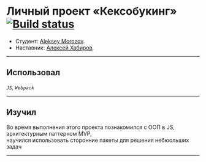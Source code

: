 # Личный проект «Кексобукинг» [![Build status][travis-image]][travis-url]

* Студент: [Aleksey Morozov](https://up.htmlacademy.ru/javascript/21/user/593913).
* Наставник: [Алексей Хабиров](https://htmlacademy.ru/profile/alex_khab).

---

## Использовал

_`JS`, `Webpack`_

---

## Изучил

Во время выполнения этого проекта познакомился с ООП в JS, архитектурным паттерном MVP,<br>
научился использовать сторонние пакеты для решения небюольших задач

---

[travis-image]: https://travis-ci.com/htmlacademy-javascript/593913-keksobooking-21.svg?branch=master
[travis-url]: https://travis-ci.com/htmlacademy-javascript/593913-keksobooking-21
